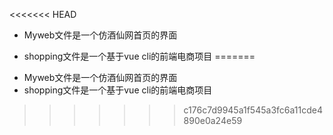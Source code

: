 <<<<<<< HEAD
- Myweb文件是一个仿酒仙网首页的界面

- shopping文件是一个基于vue cli的前端电商项目
=======
* Myweb文件是一个仿酒仙网首页的界面
* shopping文件是一个基于vue cli的前端电商项目
>>>>>>> c176c7d9945a1f545a3fc6a11cde4890e0a24e59
